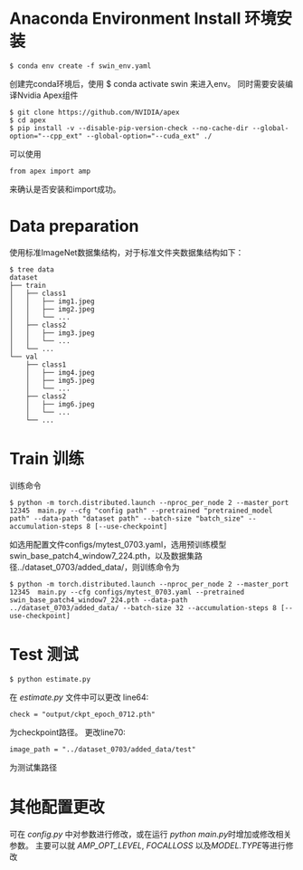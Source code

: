 ﻿# Anaconda Environment Install 环境安装

    $ conda env create -f swin_env.yaml
创建完conda环境后，使用
    $ conda activate swin
来进入env。
同时需要安装编译Nvidia Apex组件

    $ git clone https://github.com/NVIDIA/apex
    $ cd apex
    $ pip install -v --disable-pip-version-check --no-cache-dir --global-option="--cpp_ext" --global-option="--cuda_ext" ./
可以使用

    from apex import amp
来确认是否安装和import成功。
# Data preparation
使用标准ImageNet数据集结构，对于标准文件夹数据集结构如下：

    $ tree data
    dataset
    ├── train
    │   ├── class1
    │   │   ├── img1.jpeg
    │   │   ├── img2.jpeg
    │   │   └── ...
    │   ├── class2
    │   │   ├── img3.jpeg
    │   │   └── ...
    │   └── ...
    └── val
        ├── class1
        │   ├── img4.jpeg
        │   ├── img5.jpeg
        │   └── ...
        ├── class2
        │   ├── img6.jpeg
        │   └── ...
        └── ...


# Train 训练
训练命令

    $ python -m torch.distributed.launch --nproc_per_node 2 --master_port 12345  main.py --cfg "config path" --pretrained "pretrained_model path" --data-path "dataset path" --batch-size "batch_size" --accumulation-steps 8 [--use-checkpoint]

如选用配置文件configs/mytest_0703.yaml，选用预训练模型swin_base_patch4_window7_224.pth，以及数据集路径../dataset_0703/added_data/，则训练命令为

    $ python -m torch.distributed.launch --nproc_per_node 2 --master_port 12345  main.py --cfg configs/mytest_0703.yaml --pretrained swin_base_patch4_window7_224.pth --data-path ../dataset_0703/added_data/ --batch-size 32 --accumulation-steps 8 [--use-checkpoint]

# Test 测试

    $ python estimate.py
在 *estimate.py* 文件中可以更改 line64:

    check = "output/ckpt_epoch_0712.pth"
为checkpoint路径。
更改line70:

    image_path = "../dataset_0703/added_data/test"
为测试集路径

# 其他配置更改
可在 *config.py* 中对参数进行修改，或在运行 *python main.py*时增加或修改相关参数。
主要可以就 *AMP_OPT_LEVEL*, *FOCALLOSS* 以及*MODEL.TYPE*等进行修改

